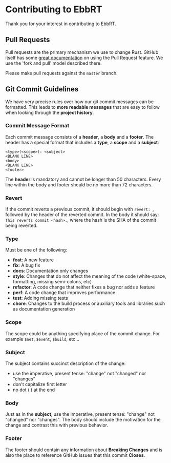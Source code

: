 Contributing to EbbRT
=====

Thank you for your interest in contributing to EbbRT.

## Pull Requests

Pull requests are the primary mechanism we use to change Rust. GitHub itself
has some [great documentation][pull-requests] on using the Pull Request
feature. We use the 'fork and pull' model described there.

[pull-requests]: https://help.github.com/articles/using-pull-requests/

Please make pull requests against the `master` branch.

## Git Commit Guidelines

We have very precise rules over how our git commit messages can be
formatted.  This leads to **more readable messages** that are easy to
follow when looking through the **project history**.

### Commit Message Format
Each commit message consists of a **header**, a **body** and a
**footer**.  The header has a special format that includes a **type**,
a **scope** and a **subject**:

```
<type>(<scope>): <subject>
<BLANK LINE>
<body>
<BLANK LINE>
<footer>
```

The **header** is mandatory and cannot be longer than 50
characters. Every line within the body and footer should be no more
than 72 characters.

### Revert
If the commit reverts a previous commit, it should begin with `revert:
`, followed by the header of the reverted commit. In the body it
should say: `This reverts commit <hash>.`, where the hash is the SHA
of the commit being reverted.

### Type
Must be one of the following:

* **feat**: A new feature
* **fix**: A bug fix
* **docs**: Documentation only changes
* **style**: Changes that do not affect the meaning of the code
  (white-space, formatting, missing semi-colons, etc)
* **refactor**: A code change that neither fixes a bug nor adds a feature
* **perf**: A code change that improves performance
* **test**: Adding missing tests
* **chore**: Changes to the build process or auxiliary tools and
  libraries such as documentation generation

### Scope
The scope could be anything specifying place of the commit change. For
example `$net`, `$event`, `$build`, etc...

### Subject
The subject contains succinct description of the change:

* use the imperative, present tense: "change" not "changed" nor "changes"
* don't capitalize first letter
* no dot (.) at the end

### Body
Just as in the **subject**, use the imperative, present tense:
"change" not "changed" nor "changes".  The body should include the
motivation for the change and contrast this with previous behavior.

### Footer
The footer should contain any information about **Breaking Changes**
and is also the place to reference GitHub issues that this commit
**Closes**.
